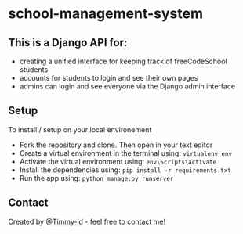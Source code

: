 # school-management-system

## This is a Django API for: 
* creating a unified interface for keeping track of freeCodeSchool students
* accounts for students to login and see their own pages
* admins can login and see everyone via the Django admin interface

## Setup
To install / setup on your local environement
* Fork the repository and clone. Then open in your text editor
* Create a virtual environment in the terminal using:
`virtualenv env`
* Activate the virtual environment using:
`env\Scripts\activate`
* Install the dependencies using:
`pip install -r requirements.txt`
* Run the app using:
`python manage.py runserver`

## Contact
Created by [@Timmy-id](https://www.github.com/) - feel free to contact me!
